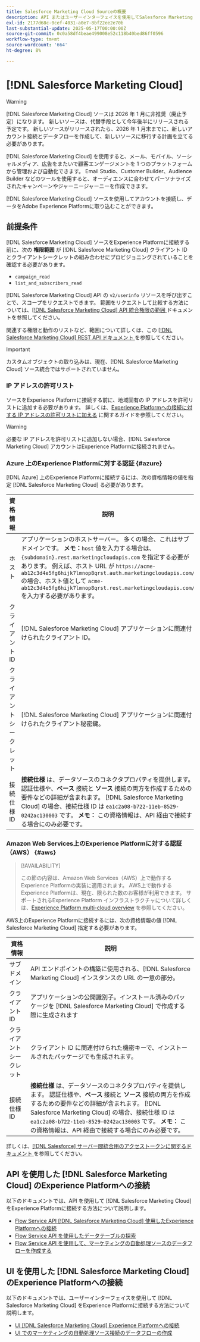 ```yaml
---
title: Salesforce Marketing Cloud Sourceの概要
description: API またはユーザーインターフェイスを使用してSalesforce Marketing CloudをAdobe Experience Platformに接続する方法について説明します。
exl-id: 2177d68c-0cef-4031-a0e7-8bf22ee2e70b
last-substantial-update: 2025-05-17T00:00:00Z
source-git-commit: 0c0a58df4beae499008e52c118b40bed86ff0596
workflow-type: tm+mt
source-wordcount: '664'
ht-degree: 8%

---
```


# [!DNL Salesforce Marketing Cloud]

>[!WARNING]
>
>[!DNL Salesforce Marketing Cloud] ソースは 2026 年 1 月に非推奨（廃止予定）になります。 新しいソースは、代替手段として今年後半にリリースされる予定です。 新しいソースがリリースされたら、2026 年 1 月末までに、新しいアカウント接続とデータフローを作成して、新しいソースに移行する計画を立てる必要があります。

[!DNL Salesforce Marketing Cloud] を使用すると、メール、モバイル、ソーシャルメディア、広告をまたいで顧客エンゲージメントを 1 つのプラットフォームから管理および自動化できます。 Email Studio、Customer Builder、Audience Builder などのツールを使用すると、オーディエンスに合わせてパーソナライズされたキャンペーンやジャーニージャーニーを作成できます。

[!DNL Salesforce Marketing Cloud] ソースを使用してアカウントを接続し、データをAdobe Experience Platformに取り込むことができます。

## 前提条件

[!DNL Salesforce Marketing Cloud] ソースをExperience Platformに接続する前に、次の **権限範囲** が [!DNL Salesforce Marketing Cloud] クライアント ID とクライアントシークレットの組み合わせにプロビジョニングされていることを確認する必要があります。

* `campaign_read`
* `list_and_subscribers_read`

[!DNL Salesforce Marketing Cloud] API の `v2/userinfo` リソースを呼び出すことで、スコープをリクエストできます。 範囲をリクエストして比較する方法については、[[!DNL Salesforce Marketing Cloud] API 統合権限の範囲 ](<https://developer.salesforce.com/docs/marketing/marketing-cloud/guide/data-access-permissions.html>) ドキュメントを参照してください。

関連する権限と動作のリストなど、範囲について詳しくは、この [[!DNL Salesforce Marketing Cloud] REST API ドキュメント ](<https://developer.salesforce.com/docs/marketing/marketing-cloud/guide/rest-permissions-and-scopes.html>) を参照してください。

>[!IMPORTANT]
>
>カスタムオブジェクトの取り込みは、現在、[!DNL Salesforce Marketing Cloud] ソース統合ではサポートされていません。

### IP アドレスの許可リスト

ソースをExperience Platformに接続する前に、地域固有の IP アドレスを許可リストに追加する必要があります。 詳しくは、[Experience Platformへの接続に対する IP アドレスの許可リストに加える](../../ip-address-allow-list.md) に関するガイドを参照してください。

>[!WARNING]
>
>必要な IP アドレスを許可リストに追加しない場合、[!DNL Salesforce Marketing Cloud] アカウントはExperience Platformに接続されません。

### Azure 上のExperience Platformに対する認証 {#azure}

[!DNL Azure] 上のExperience Platformに接続するには、次の資格情報の値を指定 [!DNL Salesforce Marketing Cloud] る必要があります。

| 資格情報 | 説明 |
| --- | --- |
| ホスト | アプリケーションのホストサーバー。 多くの場合、これはサブドメインです。 **メモ：**`host` 値を入力する場合は、`{subdomain}.rest.marketingcloudapis.com` を指定する必要があります。 例えば、ホスト URL が `https://acme-ab12c3d4e5fg6hijk7lmnop8qrst.auth.marketingcloudapis.com/` の場合、ホスト値として `acme-ab12c3d4e5fg6hijk7lmnop8qrst.rest.marketingcloudapis.com/` を入力する必要があります。 |
| クライアント ID | [!DNL Salesforce Marketing Cloud] アプリケーションに関連付けられたクライアント ID。 |
| クライアントシークレット | [!DNL Salesforce Marketing Cloud] アプリケーションに関連付けられたクライアント秘密鍵。 |
| 接続仕様 ID | **接続仕様** は、データソースのコネクタプロパティを提供します。 認証仕様や、**ベース** 接続と **ソース** 接続の両方を作成するための要件などの詳細が含まれます。 [!DNL Salesforce Marketing Cloud] の場合、接続仕様 ID は `ea1c2a08-b722-11eb-8529-0242ac130003` です。 **メモ：** この資格情報は、API 経由で接続する場合にのみ必要です。 |

### Amazon Web Services上のExperience Platformに対する認証（AWS） {#aws}

>[!AVAILABILITY]
>
>この節の内容は、Amazon Web Services（AWS）上で動作するExperience Platformの実装に適用されます。 AWS上で動作するExperience Platformは、現在、限られた数のお客様が利用できます。 サポートされるExperience Platform インフラストラクチャについて詳しくは、[Experience Platform multi-cloud overview](../../../landing/multi-cloud.md) を参照してください。

AWS上のExperience Platformに接続するには、次の資格情報の値 [!DNL Salesforce Marketing Cloud] 指定する必要があります。

| 資格情報 | 説明 |
| --- | --- |
| サブドメイン | API エンドポイントの構築に使用される、[!DNL Salesforce Marketing Cloud] インスタンスの URL の一意の部分。 |
| クライアント ID | アプリケーションの公開識別子。インストール済みのパッケージを [!DNL Salesforce Marketing Cloud] で作成する際に生成されます |
| クライアントシークレット | クライアント ID に関連付けられた機密キーで、インストールされたパッケージでも生成されます。 |
| 接続仕様 ID | **接続仕様** は、データソースのコネクタプロパティを提供します。 認証仕様や、**ベース** 接続と **ソース** 接続の両方を作成するための要件などの詳細が含まれます。 [!DNL Salesforce Marketing Cloud] の場合、接続仕様 ID は `ea1c2a08-b722-11eb-8529-0242ac130003` です。 **メモ：** この資格情報は、API 経由で接続する場合にのみ必要です。 |

詳しくは、[[!DNL Salesforce]  サーバー間統合用のアクセストークンに関するドキュメント ](https://developer.salesforce.com/docs/marketing/marketing-cloud/guide/access-token-s2s.html) を参照してください。

## API を使用した [!DNL Salesforce Marketing Cloud] のExperience Platformへの接続

以下のドキュメントでは、API を使用して [!DNL Salesforce Marketing Cloud] をExperience Platformに接続する方法について説明します。

* [Flow Service API [!DNL Salesforce Marketing Cloud]  使用したExperience Platformへの接続](../../tutorials/api/create/marketing-automation/salesforce-marketing-cloud.md)
* [Flow Service API を使用したデータテーブルの探索](../../tutorials/api/explore/tabular.md)
* [Flow Service API を使用して、マーケティングの自動処理ソースのデータフローを作成する](../../tutorials/api/collect/marketing-automation.md)

## UI を使用した [!DNL Salesforce Marketing Cloud] のExperience Platformへの接続

以下のドキュメントでは、ユーザーインターフェイスを使用して [!DNL Salesforce Marketing Cloud] をExperience Platformに接続する方法について説明します。

* [UI [!DNL Salesforce Marketing Cloud] Experience Platformへの接続](../../tutorials/ui/create/marketing-automation/salesforce-marketing-cloud.md)
* [UI でのマーケティングの自動処理ソース接続のデータフローの作成](../../tutorials/ui/dataflow/marketing-automation.md)
